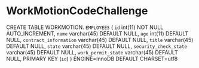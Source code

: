 # WorkMotionCodeChallenge

CREATE TABLE WORKMOTION.	`EMPLOYEES` (
  `id` int(11) NOT NULL AUTO_INCREMENT,
  `name` varchar(45) DEFAULT NULL,
  `age` int(11) DEFAULT NULL,
  `contract_information` varchar(45) DEFAULT NULL,
  `title` varchar(45) DEFAULT NULL,
  `state` varchar(45) DEFAULT NULL,
  `security_check_state` varchar(45) DEFAULT NULL,
  `work_permit_state` varchar(45) DEFAULT NULL,
  PRIMARY KEY (`id`)
) ENGINE=InnoDB DEFAULT CHARSET=utf8
